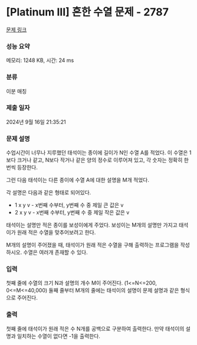 # [Platinum III] 흔한 수열 문제 - 2787 

[문제 링크](https://www.acmicpc.net/problem/2787) 

### 성능 요약

메모리: 1248 KB, 시간: 24 ms

### 분류

이분 매칭

### 제출 일자

2024년 9월 16일 21:35:21

### 문제 설명

<p>수업시간이 너무나 지루했던 태석이는 종이에 길이가 N인 수열 A를 적었다. 이 수열은 1보다 크거나 같고, N보다 작거나 같은 양의 정수로 이루어져 있고, 각 숫자는 정확히 한 번씩 등장한다.</p>

<p>그런 다음 태석이는 다른 종이에 수열 A에 대한 설명을 M개 적었다.</p>

<p>각 설명은 다음과 같은 형태로 되어있다.</p>

<ul>
	<li>1 x y v - x번째 수부터, y번째 수 중 제일 큰 값은 v</li>
	<li>2 x y v - x번째 수부터, y번째 수 중 제일 작은 값은 v</li>
</ul>

<p>태석이는 설명만 적은 종이를 보성이에게 주었다. 보성이는 M개의 설명만 가지고 태석이가 원래 적은 수열을 맞추어보려고 한다.</p>

<p>M개의 설명이 주어졌을 때, 태석이가 원래 적은 수열을 구해 출력하는 프로그램을 작성하시오. 수열은 여러개 존재할 수 있다.</p>

### 입력 

 <p>첫째 줄에 수열의 크기 N과 설명의 개수 M이 주어진다. (1<=N<=200, 0<=M<=40,000) 둘째 줄부터 M개의 줄에는 태석이의 설명이 문제 설명과 같은 형식으로 주어진다.</p>

### 출력 

 <p>첫째 줄에 태석이가 원래 적은 수 N개를 공백으로 구분하여 출력한다. 만약 태석이의 설명과 일치하는 수열이 없다면 -1을 출력한다.</p>

